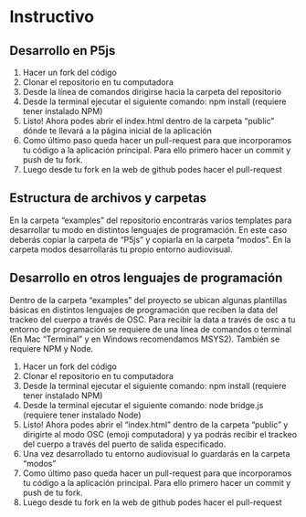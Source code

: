# Instructivo

##  Desarrollo en P5js
1. Hacer un fork del código
2. Clonar el repositorio en tu computadora
3. Desde la línea de comandos dirigirse hacia la carpeta del repositorio
4. Desde la terminal ejecutar el siguiente comando: npm install (requiere tener instalado NPM)
5. Listo! Ahora podes abrir el index.html dentro de la carpeta “public” dónde te llevará a la página inicial de la aplicación
6. Como último paso queda hacer un pull-request para que incorporamos tu código a la aplicación principal. Para ello primero hacer un commit y push de tu fork.
7. Luego desde tu fork en la web de github podes hacer el pull-request


##  Estructura de archivos y carpetas
En la carpeta “examples” del repositorio encontrarás varios templates para desarrollar tu modo en distintos lenguajes de programación. En este caso deberás copiar la carpeta de “P5js” y copiarla en la carpeta “modos”. En la carpeta modos desarrollarás tu propio entorno audiovisual. 

##  Desarrollo en otros lenguajes de programación
Dentro de la carpeta “examples” del proyecto se ubican algunas plantillas básicas en distintos lenguajes de programación que reciben la data del trackeo del cuerpo a través de OSC. 
Para recibir la data a través de osc a tu entorno de programación se requiere de una línea de comandos o terminal (En Mac “Terminal” y en Windows recomendamos MSYS2). También se requiere NPM y Node.

1. Hacer un fork del código
2. Clonar el repositorio en tu computadora
3. Desde la terminal ejecutar el siguiente comando: npm install (requiere tener instalado NPM)
4. Desde la terminal ejecutar el siguiente comando: node bridge.js (requiere tener instalado Node)
5. Listo! Ahora podes abrir el “index.html” dentro de la carpeta “public” y dirigirte al modo OSC (emoji computadora) y ya podrás recibir el trackeo del cuerpo a través del puerto de salida especificado.
6. Una vez desarrollado tu entorno audiovisual lo guardarás en la carpeta “modos”
7. Como último paso queda hacer un pull-request para que incorporamos tu código a la aplicación principal. Para ello primero hacer un commit y push de tu fork.
8. Luego desde tu fork en la web de github podes hacer el pull-request

